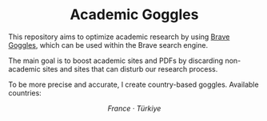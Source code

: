 <h1 align="center">Academic Goggles</h1>

This repository aims to optimize academic research by using
<a href="https://search.brave.com/goggles/discover">Brave Goggles</a>,
which can be used within the Brave search engine.

The main goal is to boost academic sites and PDFs by discarding
non-academic sites and sites that can disturb our research process.

To be more precise and accurate, I create country-based goggles. Available countries:

<p align="center">
  <em>
    France · Türkiye
  </em>
</p>
